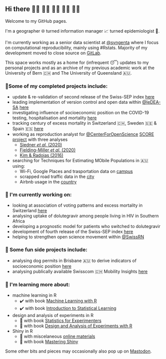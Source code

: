 ## Hi there 🤘🏻 🤘🏼 🤘🏽 🤘🏾 🤘🏿

Welcome to my GitHub pages.  

I'm a geographer 🌐 turned information manager 📈 turned epidemiologist 🦠. 

I'm currently working as a senior data scientist at [@syngenta](https://github.com/syngenta) where I focus on computational reproducibility, mainly using #Rstats. Majority of my development moved to close source on [GitLab](https://gitlab.com/Radoslaw.Panczak).   

This space works mostly as a home for (infrequent 😴) updates to my personal projects and as an archive of my previous academic work at the University of Bern 🇨🇭 and The University of Queensland 🇦🇺.  

### 📜Some of my completed projects include:
- update & re-validation of second release of the Swiss-SEP index [here](https://github.com/RPanczak/SNC_Swiss-SEP2)  
- leading implementation of version control and open data within [@IeDEA-SA](https://github.com/IeDEA-SA) [here](https://github.com/IeDEA-SA/IeDEA_WG-open-science)
- investigating influence of socioeconomic position on the COVID-19 testing, hospitalisation and mortality [here](https://github.com/jriou/covid-sep-ch)  
- tracking century of excess mortality in Switzerland 🇨🇭, Sweden 🇸🇪 & Spain 🇪🇸 [here](https://github.com/RPanczak/ISPM_excess-mortality-historical)  
- working as reproduction analyst for [@CenterForOpenScience](https://github.com/CenterForOpenScience) [SCORE project](https://www.cos.io/score) with three analyses
    - [Siedner *et al.* (2020)](https://github.com/RPanczak/SCORE_Siedner_covid_P3NJ)
    - [Fielding-Miller *et al.* (2020)](https://github.com/RPanczak/SCORE_Fielding-Miller_covid_R3pV) 
    - [Kim & Radoias (2016)](https://github.com/RPanczak/SCORE_Kim_SocSciMed_2016_AqDO)    
- searching for Techniques for Estimating MObile Populations in 🇦🇺 using: 
    - Wi-Fi, Google Places and trasportation data on [campus](https://github.com/RPanczak/TEMPO_pop247) 
    - scrapped road traffic data in the [city](https://github.com/RPanczak/TEMPO_BCC-traffic)
    - Airbnb usage in the [country](https://github.com/RPanczak/TEMPO_Airbnb)

### 🚀 I'm currently working on:  
- looking at association of voting patterns and excess mortality in Switzerland [here](https://github.com/RPanczak/ISPM_excess-mortality-voting)  
- analysing uptake of dolutegravir among people living in HIV in Southern Africa  
- developing a prognostic model for patients who switched to dolutegravir  
- development of fourth release of the Swiss-SEP index [here](https://github.com/RPanczak/SNC_Swiss-SEP4)  
- helping to strengthen open science movement within [@SwissRN](https://github.com/SwissRN)  

### 🎡 Some fun side projects include:  
- analysing dog permits in Brisbane 🇦🇺 to derive indicators of socioeconomic position [here](https://github.com/RPanczak/FUN_BCC-animal-permits)  
- analysing publically available Swisscom 🇨🇭 Mobility Insights [here](https://github.com/RPanczak/FUN_swisscom)  

### 🧐 I'm learning more about:  
- machine learning in R 
    - ✔️ with book [Machine Learning with R](https://github.com/RPanczak/R_MLwR) 
    - ✔️ with book [Introduction to Statistical Learning](https://github.com/RPanczak/R_ISLR)
- design and analysis of experiments in R 
    - 🚧 with book [Statistics for Experimenters](https://github.com/RPanczak/R_SfE)
    - 🚧 with book [Design and Analysis of Experiments with R](https://github.com/RPanczak/R_DaAoEiR)
- Shiny in R 
    - 🚧 with miscelaneous [online materials](https://github.com/RPanczak/R_shiny-tutorials)
    - 🚧 with book [Mastering Shiny](https://github.com/RPanczak/R_MS)

Some other bits and pieces may occasionally also pop up on <a href="https://mastodon.social/@RPanczak" rel="me">Mastodon</a>. 
